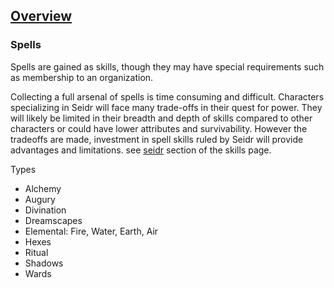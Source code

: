## [Overview](https://github.com/Kibrael/RPG/blob/master/python/overview.md)
### Spells
Spells are gained as skills, though they may have special requirements such as membership to an organization.

Collecting a full arsenal of spells is time consuming and difficult. Characters specializing in Seidr will face many trade-offs in their quest for power.
They will likely be limited in their breadth and depth of skills compared to other characters or could have lower attributes and survivability.
However the tradeoffs are made, investment in spell skills ruled by Seidr will provide advantages and limitations.
see [seidr]() section of the skills page.

Types
- Alchemy
- Augury
- Divination
- Dreamscapes
- Elemental: Fire, Water, Earth, Air 
- Hexes
- Ritual
- Shadows
- Wards